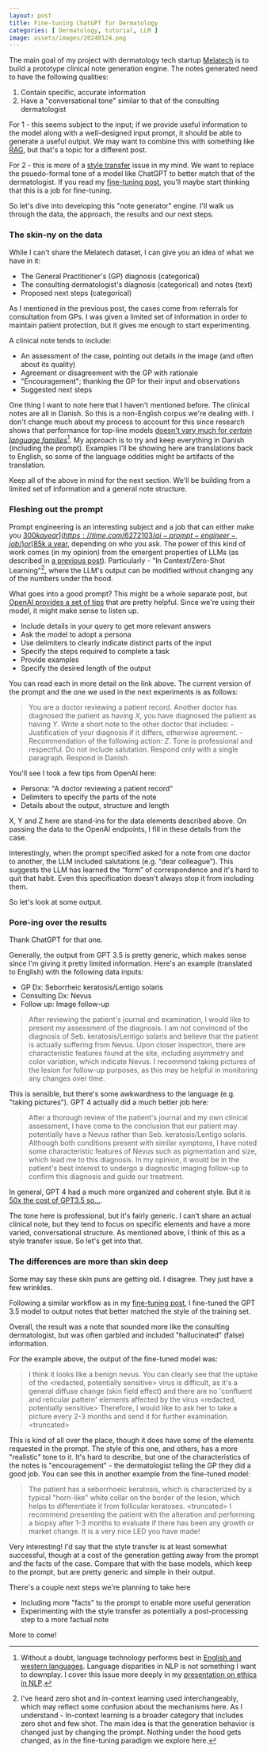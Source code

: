```yaml
---
layout: post
title: Fine-tuning ChatGPT for Dermatology
categories: [ Dermatology, tutorial, LLM ]
image: assets/images/20240124.png
---
```


The main goal of my project with dermatology tech startup [Melatech](https://melatech.io/) is to build a prototype clinical note generation engine.  The notes generated need to have the following qualities:

1. Contain specific, accurate information
2. Have a "conversational tone" similar to that of the consulting dermatologist

For 1 - this seems subject to the input; if we provide useful information to the model along with a well-designed input prompt, it should be able to generate a useful output.  We may want to combine this with something like [RAG]({{site.url}}/friend_rag_3), but that's a topic for a different post.

For 2 - this is more of a [style transfer](https://blog.fastforwardlabs.com/2022/03/22/an-introduction-to-text-style-transfer.html) issue in my mind.  We want to replace the psuedo-formal tone of a model like ChatGPT to better match that of the dermatologist.  If you read my [fine-tuning post]({{site.url}}/friend_ft_4), you'll maybe start thinking that this is a job for fine-tuning.

So let's dive into developing this "note generator" engine.  I'll walk us through the data, the approach, the results and our next steps.

### The skin-ny on the data

While I can't share the Melatech dataset, I can give you an idea of what we have in it:

- The General Practitioner's (GP) diagnosis (categorical)
- The consulting dermatologist's diagnosis (categorical) and notes (text)
- Proposed next steps (categorical)

As I mentioned in the previous post, the cases come from referrals for consultation from GPs. I was given a limited set of information in order to maintain patient protection, but it gives me enough to start experimenting.  

A clinical note tends to include:
- An assessment of the case, pointing out details in the image (and often about its quality)
- Agreement or disagreement with the GP with rationale
- "Encouragement"; thanking the GP for their input and observations
- Suggested next steps

One thing I want to note here that I haven't mentioned before.  The clinical notes are all in Danish.  So this is a non-English corpus we're dealing with.  I don't change much about my process to account for this since research shows that performance for top-line models [doesn't vary much for *certain language families*](https://arxiv.org/abs/2304.04675)[^2].  My approach is to try and keep everything in Danish (including the prompt).  Examples I'll be showing here are translations back to English, so some of the language oddities might be artifacts of the translation.

Keep all of the above in mind for the next section.  We'll be building from a limited set of information and a general note structure. 

### Fleshing out the prompt

Prompt engineering is an interesting subject and a job that can either make you [$300k a year](https://time.com/6272103/ai-prompt-engineer-job/) or [$85k a year](https://medium.com/@ErikH2000/sorry-i-dont-think-prompt-engineer-is-a-real-job-bcf5577a2d16), depending on who you ask.  The power of this kind of work comes (in my opinion) from the emergent properties of LLMs (as described in [a previous post]({{site.url}}/categories.html#llm-app-series)).  Particularly - "In Context/Zero-Shot Learning"[^1], where the LLM's output can be modified without changing any of the numbers under the hood. 

What goes into a good prompt? This might be a whole separate post, but [OpenAI provides a set of tips](https://platform.openai.com/docs/guides/prompt-engineering/six-strategies-for-getting-better-results) that are pretty helpful.  Since we're using their model, it might make sense to listen up.

- Include details in your query to get more relevant answers
- Ask the model to adopt a persona
- Use delimiters to clearly indicate distinct parts of the input
- Specify the steps required to complete a task
- Provide examples
- Specify the desired length of the output

You can read each in more detail on the link above. The current version of the prompt and the one we used in the next experiments is as follows:

> You are a doctor reviewing a patient record.  Another doctor has diagnosed the patient as having _X_, you have diagnosed the patient as having _Y_. Write a short note to the other doctor that includes:  - Justification of your diagnosis if it differs, otherwise agreement. - Recommendation of the following action: _Z_. Tone is professional and respectful. Do not include salutation. Respond only with a single paragraph.  Respond in Danish.

You'll see I took a few tips from OpenAI here:

- Persona: "A doctor reviewing a patient record"
- Delimiters to specify the parts of the note
- Details about the output, structure and length

X, Y and Z here are stand-ins for the data elements described above.  On passing the data to the OpenAI endpoints, I fill in these details from the case.

Interestingly, when the prompt specified asked for a note from one doctor to another, the LLM included salutations (e.g. “dear colleague”).  This suggests the LLM has learned the “form” of correspondence and it's hard to quit that habit.  Even this specification doesn't always stop it from including them.

So let's look at some output.

### Pore-ing over the results

Thank ChatGPT for that one.

Generally, the output from GPT 3.5 is pretty generic, which makes sense since I'm giving it pretty limited information.  Here's an example (translated to English) with the following data inputs:

- GP Dx: Seborrheic keratosis/Lentigo solaris
- Consulting Dx: Nevus
- Follow up: Image follow-up

> After reviewing the patient's journal and examination, I would like to present my assessment of the diagnosis. I am not convinced of the diagnosis of Seb. keratosis/Lentigo solaris and believe that the patient is actually suffering from Nevus. Upon closer inspection, there are characteristic features found at the site, including asymmetry and color variation, which indicate Nevus. I recommend taking pictures of the lesion for follow-up purposes, as this may be helpful in monitoring any changes over time.

This is sensible, but there's some awkwardness to the language (e.g. "taking pictures").  GPT 4 actually did a much better job here:

> After a thorough review of the patient's journal and my own clinical assessment, I have come to the conclusion that our patient may potentially have a Nevus rather than Seb. keratosis/Lentigo solaris. Although both conditions present with similar symptoms, I have noted some characteristic features of Nevus such as pigmentation and size, which lead me to this diagnosis. In my opinion, it would be in the patient's best interest to undergo a diagnostic imaging follow-up to confirm this diagnosis and guide our treatment.

In general, GPT 4 had a much more organized and coherent style.  But it is [50x the cost of GPT3.5 so...](https://github.com/ray-project/llm-numbers).

The tone here is professional, but it's fairly generic.  I can't share an actual clinical note, but they tend to focus on specific elements and have a more varied, conversational structure.  As mentioned above, I think of this as a style transfer issue.  So let's get into that.

### The differences are more than skin deep

Some may say these skin puns are getting old.  I disagree.  They just have a few wrinkles.

Following a similar workflow as in my [fine-tuning post]({{site.url}}/friend_ft_4), I fine-tuned the GPT 3.5 model to output notes that better matched the style of the training set.  

Overall, the result was a note that sounded more like the consulting dermatologist, but was often garbled and included "hallucinated" (false) information.

For the example above, the output of the fine-tuned model was:

> I think it looks like a benign nevus. You can clearly see that the uptake of the \<redacted, potentially sensitive\> virus is difficult, as it's a general diffuse change (skin field effect) and there are no 'confluent and reticular pattern' elements affected by the virus \<redacted, potentially sensitive\> Therefore, I would like to ask her to take a picture every 2-3 months and send it for further examination. \<truncated\>

This is kind of all over the place, though it does have some of the elements requested in the prompt.  The style of this one, and others, has a more "realistic" tone to it.  It's hard to describe, but one of the characteristics of the notes is "encouragement" - the dermatologist telling the GP they did a good job.  You can see this in another example from the fine-tuned model:

> The patient has a seborrhoeic keratosis, which is characterized by a typical "horn-like" white collar on the border of the lesion, which helps to differentiate it from follicular keratoses. \<truncated\> I recommend presenting the patient with the alteration and performing a biopsy after 1-3 months to evaluate if there has been any growth or market change. It is a very nice LED you have made!

Very interesting! I'd say that the style transfer is at least somewhat successful, though at a cost of the generation getting away from the prompt and the facts of the case.  Compare that with the base models, which keep to the prompt, but are pretty generic and simple in their output.

There's a couple next steps we're planning to take here
- Including more "facts" to the prompt to enable more useful generation
- Experimenting with the style transfer as potentially a post-processing step to a more factual note

More to come!

[^1]: I've heard zero shot and in-context learning used interchangeably, which may reflect some confusion about the mechanisms here.  As I understand - In-context learning is a broader category that includes zero shot and few shot.  The main idea is that the generation behavior is changed just by changing the prompt.  Nothing under the hood gets changed, as in the fine-tuning paradigm we explore here.

[^2]: Without a doubt, language technology performs best in [English and western languages](https://www.ruder.io/state-of-multilingual-ai/).  Language disparities in NLP is not something I want to downplay.  I cover this issue more deeply in my [presentation on ethics in NLP](https://docs.google.com/presentation/d/1aoI7xMvg76lOZ-2F9vQEsfa2W_c9Dd4AcgsPJoI30cA/edit?usp=sharing).
